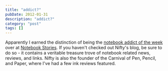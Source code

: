 ```yaml
---
title: "addict?"
pubDate: 2012-01-31
description: "addict?"
category: "post"
tags: []
---
```


Apparently I earned the distinction of being the [notebook addict of the week](http://www.notebookstories.com/2012/01/27/notebook-addict-of-the-week-david-garrett/) over at [Notebook Stories](http://www.notebookstories.com/). If you haven't checked out Nifty's blog, be sure to do so - it contains a veritable treasure trove of notebook related news, reviews, and links. Nifty is also the founder of the Carnival of Pen, Pencil, and Paper, where I've had a few ink reviews featured.
